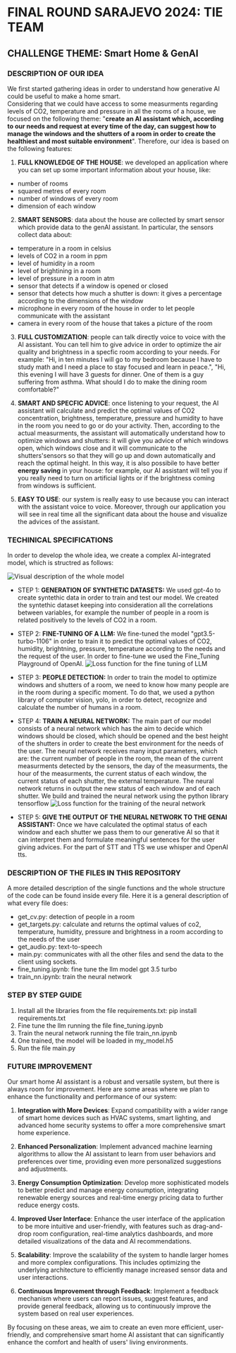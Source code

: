# FINAL ROUND SARAJEVO 2024: TIE TEAM
## CHALLENGE THEME: Smart Home & GenAI

### DESCRIPTION OF OUR IDEA

We first started gathering ideas in order to understand how generative AI could be useful to make a home smart. <br>
Considering that we could have access to some measurments regarding levels of CO2, temperature and pressure in all the rooms of a house, 
we focused on the following theme: "**create an AI assistant which, according to our needs and request at every time of the day, can suggest how to manage the windows and the shutters of a room in order to create the healthiest and most suitable environment**". 
Therefore, our idea is based on the following features: 
1. **FULL KNOWLEDGE OF THE HOUSE**: we developed an application where you can set up some important information about your house, like:
- number of rooms
- squared metres of every room
- number of windows of every room
- dimension of each window
  
2. **SMART SENSORS**: data about the house are collected by smart sensor which provide data to the genAI assistant. In particular, the sensors collect data about:
- temperature in a room in celsius
- levels of CO2 in a room in ppm
- level of humidity in a room 
- level of brightining in a room
- level of pressure in a room in atm
- sensor that detects if a window is opened or closed
- sensor that detects how much a shutter is down: it gives a percentage according to the dimensions of the window
- microphone in every room of the house in order to let people communicate with the assistant
- camera in every room of the house that takes a picture of the room
  
3. **FULL CUSTOMIZATION**: people can talk directly voice to voice with the AI assistant. You can tell him to give advice in order to optimize the air quality and brightness in a specfic room according to your needs. For example: "Hi, in ten minutes I will go to my bedroom because I have to study math and I need a place to stay focused and learn in peace.", "Hi, this evening I will have 3 guests for dinner. One of them is a guy suffering from asthma. What should I do to make the dining room comfortable?"
   
5. **SMART AND SPECFIC ADVICE**: once listening to your request, the AI assistant will calculate and predict the optimal values of CO2 concentration, brightness, temperature, pressure and humidity to have in the room you need to go or do your activity. Then, according to the actual measurments, the assistant will automatically understand how to optimize windows and shutters: it will give you advice of which windows open, which windows close and it will communicate to the shutters'sensors so that they will go up and down automatically and reach the optimal height. In this way, it is also possibile to have better **energy saving** in your house: for example, our AI assistant will tell you if you really need to turn on artificial lights or if the brightness coming from windows is sufficient.
   
7. **EASY TO USE**: our system is really easy to use because you can interact with the assistant voice to voice. Moreover, through our application you will see in real time all the significant data about the house and visualize the advices of the assistant.


### TECHINICAL SPECIFICATIONS
In order to develop the whole idea, we create a complex AI-integrated model, which is structred as follows: 

![Visual description of the whole model](Layer.jpg)

- STEP 1: **GENERATION OF SYNTHETIC DATASETS:** We used gpt-4o to create syntethic data in order to train and test our model. We created the syntethic dataset keeping into consideration all the correlations between variables, for example the number of people in a room is related positively to the levels of CO2 in a room.
  
- STEP 2: **FINE-TUNING OF A LLM:** We fine-tuned the model "gpt3.5-turbo-1106" in order to train it to predict the optimal values of CO2, humidity, brightning, pressure, temperature according to the needs and the request of the user. In order to fine-tune we used the Fine_Tuning Playground of OpenAI.
![Loss function for the fine tuning of LLM](loss_fun_fine_tuning.png)
  
- STEP 3: **PEOPLE DETECTION:** In order to train the model to optimize windows and shutters of a room, we need to know how many people are in the room during a specific moment. To do that, we used a python library of computer vision, yolo, in order to detect, recognize and calculate the number of humans in a room.
  
- STEP 4: **TRAIN A NEURAL NETWORK:** The main part of our model consists of a neural network which has the aim to decide which windows should be closed, which should be opened and the best height of the shutters in order to create the best environment for the needs of the user. The neural network receives many input parameters, which are: the current number of people in the room, the mean of the current measurments detected by the sensors, the day of the measurments, the hour of the measurments, the current status of each window, the current status of each shutter, the external temperature. The neural network returns in output the new status of each window and of each shutter. We build and trained the neural network using the python library tensorflow
![Loss function for the training of the neural network](loss_fun_neural_network.png)
  
- STEP 5: **GIVE THE OUTPUT OF THE NEURAL NETWORK TO THE GENAI ASSISTANT:** Once we have calculated the optimal status of each window and each shutter we pass them to our generative AI so that it can interpret them and formulate meaningful sentences for the user giving advices. For the part of STT and TTS we use whisper and OpenAI tts.

### DESCRIPTION OF THE FILES IN THIS REPOSITORY
A more detailed description of the single functions and the whole structure of the code can be found inside every file. 
Here it is a general description of what every file does: 
- get_cv.py: detection of people in a room
- get_targets.py: calculate and returns the optimal values of co2, temperature, humidity, pressure and brightness in a room according to the needs of the user
- get_audio.py: text-to-speech
- main.py: communicates with all the other files and send the data to the client using sockets.
- fine_tuning.ipynb: fine tune the llm model gpt 3.5 turbo
- train_nn.ipynb: train the neural network 


### STEP BY STEP GUIDE
1. Install all the libraries from the file requirements.txt: pip install requirements.txt
2. Fine tune the llm running the file fine_tuning.ipynb
3. Train the neural network running the file train_nn.ipynb
4. One trained, the model will be loaded in my_model.h5
5. Run the file main.py


### FUTURE IMPROVEMENT
Our smart home AI assistant is a robust and versatile system, but there is always room for improvement. Here are some areas where we plan to enhance the functionality and performance of our system:

1. **Integration with More Devices**: Expand compatibility with a wider range of smart home devices such as HVAC systems, smart lighting, and advanced home security systems to offer a more comprehensive smart home experience.

2. **Enhanced Personalization**: Implement advanced machine learning algorithms to allow the AI assistant to learn from user behaviors and preferences over time, providing even more personalized suggestions and adjustments.

3. **Energy Consumption Optimization**: Develop more sophisticated models to better predict and manage energy consumption, integrating renewable energy sources and real-time energy pricing data to further reduce energy costs.

4. **Improved User Interface**: Enhance the user interface of the application to be more intuitive and user-friendly, with features such as drag-and-drop room configuration, real-time analytics dashboards, and more detailed visualizations of the data and AI recommendations.

5. **Scalability**: Improve the scalability of the system to handle larger homes and more complex configurations. This includes optimizing the underlying architecture to efficiently manage increased sensor data and user interactions.

6. **Continuous Improvement through Feedback**: Implement a feedback mechanism where users can report issues, suggest features, and provide general feedback, allowing us to continuously improve the system based on real user experiences.

By focusing on these areas, we aim to create an even more efficient, user-friendly, and comprehensive smart home AI assistant that can significantly enhance the comfort and health of users' living environments. 
